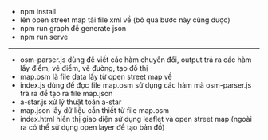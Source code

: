 - npm install
- lên open street map tải file xml về (bỏ qua bước này cũng được)
- npm run graph để generate json
- npm run serve
******
- osm-parser.js dùng để viết các hàm chuyển đổi, output trả ra các hàm lấy điểm, vẽ điểm, vẽ đường, tạo đồ thị
- map.osm là file data lấy từ open street map về
- index.js dùng để đọc file map.osm sử dụng các hàm mà osm-parser.js trả ra để tạo ra file map.json
- a-star.js xử lý thuật toán a-star
- map.json lấy dữ liệu cần thiết từ file map.osm
- index.html hiển thị giao diện sử dụng leaflet và open street map (ngoài ra có thể sử dụng open layer để tạo bản đồ)
